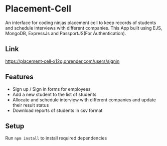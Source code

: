 # Placement-Cell

An interface for coding ninjas placement cell to keep records of students and schedule interviews with different companies. This App built using EJS, MongoDB, ExpressJs and PassportJS(For Authentication).

## Link

https://placement-cell-x12g.onrender.com/users/signin

## Features

- Sign up / Sign in forms for employees
- Add a new student to the list of students
- Allocate and schedule interview with different companies and update their result status
- Download reports of students in csv format

## Setup

Run `npm install` to install required dependencies
